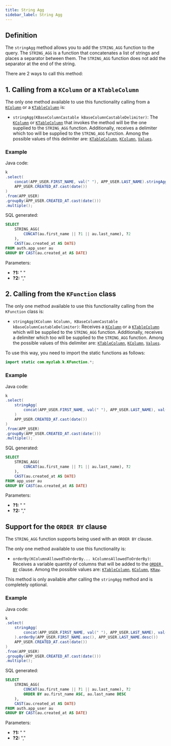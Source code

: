 ```yaml
---
title: String Agg
sidebar_label: String Agg
---
```


## Definition

The `stringAgg` method allows you to add the `STRING_AGG` function to the query. The `STRING_AGG` is a function that concatenates a list of strings and places a separator between them. The `STRING_AGG` function does not add the separator at the end of the string.

There are 2 ways to call this method:

## 1. Calling from a `KColumn` or a `KTableColumn`

The only one method available to use this functionality calling from a [`KColumn`](/docs/select-statement/select/introduction#2-kcolumn) or a [`KTableColumn`](/docs/select-statement/select/introduction#1-ktablecolumn) is:

- `stringAgg(KBaseColumnCastable kBaseColumnCastableDelimiter)`: The [`KColumn`](/docs/select-statement/select/introduction#2-kcolumn) or [`KTableColumn`](/docs/select-statement/select/introduction#1-ktablecolumn) that invokes the method will be the one supplied to the `STRING_AGG` function. Additionally, receives a delimiter which too will be supplied to the `STRING_AGG` function. Among the possible values of this delimiter are: [`KTableColumn`](/docs/select-statement/select/introduction#1-ktablecolumn), [`KColumn`](/docs/select-statement/select/introduction#2-kcolumn), [`Values`](/docs/select-statement/select/introduction#3-values).

### Example

Java code:

```java
k
.select(
    concat(APP_USER.FIRST_NAME, val(" "), APP_USER.LAST_NAME).stringAgg(val(",")),
    APP_USER.CREATED_AT.cast(date())
)
.from(APP_USER)
.groupBy(APP_USER.CREATED_AT.cast(date()))
.multiple();
```

SQL generated:

```sql
SELECT 
    STRING_AGG(
        CONCAT(au.first_name || ?1 || au.last_name), ?2
    ),
    CAST(au.created_at AS DATE)
FROM auth.app_user au
GROUP BY CAST(au.created_at AS DATE)
```

Parameters:

- **?1:** " "
- **?2:** ","

## 2. Calling from the `KFunction` class

The only one method available to use this functionality calling from the `KFunction` class is:

- `stringAgg(KColumn kColumn, KBaseColumnCastable kBaseColumnCastableDelimiter)`: Receives a [`KColumn`](/docs/select-statement/select/introduction#2-kcolumn) or a [`KTableColumn`](/docs/select-statement/select/introduction#1-ktablecolumn) which will be supplied to the `STRING_AGG` function. Additionally, receives a delimiter which too will be supplied to the `STRING_AGG` function. Among the possible values of this delimiter are: [`KTableColumn`](/docs/select-statement/select/introduction#1-ktablecolumn), [`KColumn`](/docs/select-statement/select/introduction#2-kcolumn), [`Values`](/docs/select-statement/select/introduction#3-values).


To use this way, you need to import the static functions as follows:

```java
import static com.myzlab.k.KFunction.*;
```

### Example

Java code:

```java
k
.select(
    stringAgg(
        concat(APP_USER.FIRST_NAME, val(" "), APP_USER.LAST_NAME), val(",")
    )
    APP_USER.CREATED_AT.cast(date())
)
.from(APP_USER)
.groupBy(APP_USER.CREATED_AT.cast(date()))
.multiple();
```

SQL generated:

```sql
SELECT
    STRING_AGG(
        CONCAT(au.first_name || ?1 || au.last_name), ?2
    ),
    CAST(au.created_at AS DATE)
FROM app_user au
GROUP BY CAST(au.created_at AS DATE)
```

Parameters:

- **?1:** " "
- **?2:** ","

## Support for the `ORDER BY` clause

The `STRING_AGG` function supports being used with an `ORDER BY` clause.

The only one method available to use this functionality is:

- `orderBy(KColumnAllowedToOrderBy... kColumnsAllowedToOrderBy)`: Receives a variable quantity of columns that will be added to the [`ORDER BY`](/docs/select-statement/select/) clause. Among the possible values are: [`KTableColumn`](/docs/select-statement/select/introduction#1-ktablecolumn), [`KColumn`](/docs/select-statement/select/introduction#2-kcolumn), [`KRaw`](/docs/select-statement/select/introduction#7-kraw).

This method is only available after calling the `stringAgg` method and is completely optional.

### Example

Java code:

```java
k
.select(
    stringAgg(
        concat(APP_USER.FIRST_NAME, val(" "), APP_USER.LAST_NAME), val(",")
    ).orderBy(APP_USER.FIRST_NAME.asc(), APP_USER.LAST_NAME.desc())
    APP_USER.CREATED_AT.cast(date())
)
.from(APP_USER)
.groupBy(APP_USER.CREATED_AT.cast(date()))
.multiple();
```

SQL generated:

```sql
SELECT
    STRING_AGG(
        CONCAT(au.first_name || ?1 || au.last_name), ?2
        ORDER BY au.first_name ASC, au.last_name DESC
    ),
    CAST(au.created_at AS DATE)
FROM auth.app_user au
GROUP BY CAST(au.created_at AS DATE)
```

Parameters:

- **?1:** " "
- **?2:** ","
